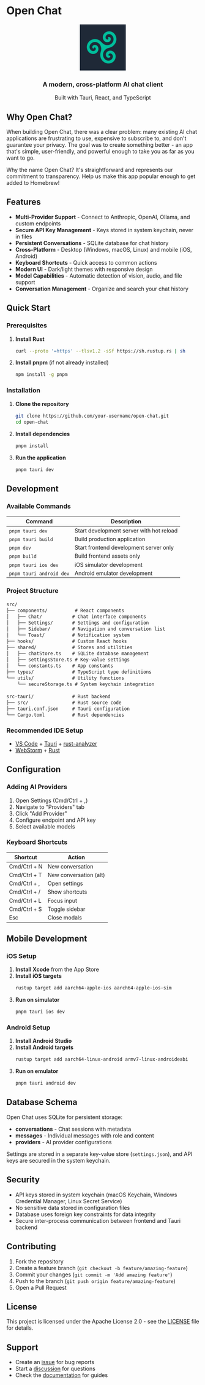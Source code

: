 # Open Chat

<div align="center">
  <img src="public/Logo.png" alt="Open Chat Logo" width="120" height="120">
  <h3>A modern, cross-platform AI chat client</h3>
  <p>Built with Tauri, React, and TypeScript</p>
</div>

## Why Open Chat?

When building Open Chat, there was a clear problem: many existing AI chat applications are frustrating to use, expensive to subscribe to, and don't guarantee your privacy. The goal was to create something better - an app that's simple, user-friendly, and powerful enough to take you as far as you want to go.

Why the name Open Chat? It's straightforward and represents our commitment to transparency. Help us make this app popular enough to get added to Homebrew!

## Features

- **Multi-Provider Support** - Connect to Anthropic, OpenAI, Ollama, and custom endpoints
- **Secure API Key Management** - Keys stored in system keychain, never in files
- **Persistent Conversations** - SQLite database for chat history
- **Cross-Platform** - Desktop (Windows, macOS, Linux) and mobile (iOS, Android)
- **Keyboard Shortcuts** - Quick access to common actions
- **Modern UI** - Dark/light themes with responsive design
- **Model Capabilities** - Automatic detection of vision, audio, and file support
- **Conversation Management** - Organize and search your chat history

## Quick Start

### Prerequisites

1. **Install Rust**
   ```bash
   curl --proto '=https' --tlsv1.2 -sSf https://sh.rustup.rs | sh
   ```

2. **Install pnpm** (if not already installed)
   ```bash
   npm install -g pnpm
   ```

### Installation

1. **Clone the repository**
   ```bash
   git clone https://github.com/your-username/open-chat.git
   cd open-chat
   ```

2. **Install dependencies**
   ```bash
   pnpm install
   ```

3. **Run the application**
   ```bash
   pnpm tauri dev
   ```

## Development

### Available Commands

| Command | Description |
|---------|-------------|
| `pnpm tauri dev` | Start development server with hot reload |
| `pnpm tauri build` | Build production application |
| `pnpm dev` | Start frontend development server only |
| `pnpm build` | Build frontend assets only |
| `pnpm tauri ios dev` | iOS simulator development |
| `pnpm tauri android dev` | Android emulator development |

### Project Structure

```
src/
├── components/          # React components
│   ├── Chat/           # Chat interface components
│   ├── Settings/       # Settings and configuration
│   ├── Sidebar/        # Navigation and conversation list
│   └── Toast/          # Notification system
├── hooks/              # Custom React hooks
├── shared/             # Stores and utilities
│   ├── chatStore.ts    # SQLite database management
│   ├── settingsStore.ts # Key-value settings
│   └── constants.ts    # App constants
├── types/              # TypeScript type definitions
└── utils/              # Utility functions
    └── secureStorage.ts # System keychain integration

src-tauri/              # Rust backend
├── src/                # Rust source code
├── tauri.conf.json     # Tauri configuration
└── Cargo.toml          # Rust dependencies
```

### Recommended IDE Setup

- [VS Code](https://code.visualstudio.com/) + [Tauri](https://marketplace.visualstudio.com/items?itemName=tauri-apps.tauri-vscode) + [rust-analyzer](https://marketplace.visualstudio.com/items?itemName=rust-lang.rust-analyzer)
- [WebStorm](https://www.jetbrains.com/webstorm/) + [Rust](https://plugins.jetbrains.com/plugin/8182-rust)

## Configuration

### Adding AI Providers

1. Open Settings (Cmd/Ctrl + ,)
2. Navigate to "Providers" tab
3. Click "Add Provider"
4. Configure endpoint and API key
5. Select available models

### Keyboard Shortcuts

| Shortcut | Action |
|----------|--------|
| Cmd/Ctrl + N | New conversation |
| Cmd/Ctrl + T | New conversation (alt) |
| Cmd/Ctrl + , | Open settings |
| Cmd/Ctrl + / | Show shortcuts |
| Cmd/Ctrl + L | Focus input |
| Cmd/Ctrl + S | Toggle sidebar |
| Esc | Close modals |

## Mobile Development

### iOS Setup

1. **Install Xcode** from the App Store
2. **Install iOS targets**
   ```bash
   rustup target add aarch64-apple-ios aarch64-apple-ios-sim
   ```
3. **Run on simulator**
   ```bash
   pnpm tauri ios dev
   ```

### Android Setup

1. **Install Android Studio**
2. **Install Android targets**
   ```bash
   rustup target add aarch64-linux-android armv7-linux-androideabi
   ```
3. **Run on emulator**
   ```bash
   pnpm tauri android dev
   ```

## Database Schema

Open Chat uses SQLite for persistent storage:

- **conversations** - Chat sessions with metadata
- **messages** - Individual messages with role and content
- **providers** - AI provider configurations

Settings are stored in a separate key-value store (`settings.json`), and API keys are secured in the system keychain.

## Security

- API keys stored in system keychain (macOS Keychain, Windows Credential Manager, Linux Secret Service)
- No sensitive data stored in configuration files
- Database uses foreign key constraints for data integrity
- Secure inter-process communication between frontend and Tauri backend

## Contributing

1. Fork the repository
2. Create a feature branch (`git checkout -b feature/amazing-feature`)
3. Commit your changes (`git commit -m 'Add amazing feature'`)
4. Push to the branch (`git push origin feature/amazing-feature`)
5. Open a Pull Request

## License

This project is licensed under the Apache License 2.0 - see the [LICENSE](LICENSE) file for details.

## Support

- Create an [issue](https://github.com/your-username/open-chat/issues) for bug reports
- Start a [discussion](https://github.com/your-username/open-chat/discussions) for questions
- Check the [documentation](https://github.com/your-username/open-chat/wiki) for guides
